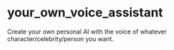 # your_own_voice_assistant
Create your own personal AI with the voice of whatever character/celebrity/person you want.
